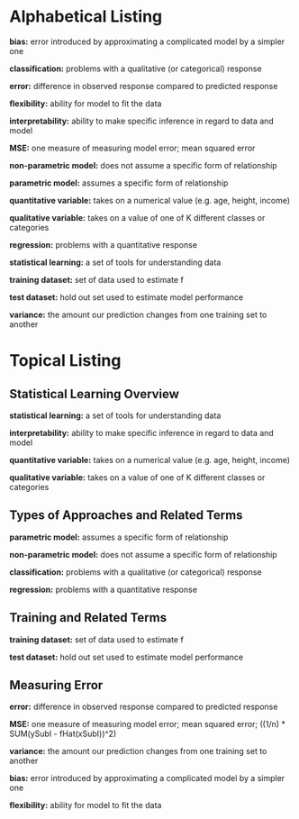 # Alphabetical Listing
**bias:** error introduced by approximating a complicated model by a simpler one

**classification:**	problems with a qualitative (or categorical) response

**error:**  difference in observed response compared to predicted response

**flexibility:**  ability for model to fit the data

**interpretability:** ability to make specific inference in regard to data and model

**MSE:**  one measure of measuring model error; mean squared error

**non-parametric model:** does not assume a specific form of relationship

**parametric model:** assumes a specific form of relationship

**quantitative variable:**	takes on a numerical value (e.g. age, height, income)

**qualitative variable:** takes on a value of one of K different classes or categories

**regression:**	problems with a quantitative response

**statistical learning:** a set of tools for understanding data

**training dataset:** set of data used to estimate f

**test dataset:** hold out set used to estimate model performance

**variance:** the amount our prediction changes from one training set to another


# Topical Listing
## Statistical Learning Overview
**statistical learning:** a set of tools for understanding data

**interpretability:** ability to make specific inference in regard to data and model

**quantitative variable:**	takes on a numerical value (e.g. age, height, income)

**qualitative variable:** takes on a value of one of K different classes or categories


## Types of Approaches and Related Terms
**parametric model:** assumes a specific form of relationship

**non-parametric model:** does not assume a specific form of relationship

**classification:**	problems with a qualitative (or categorical) response

**regression:**	problems with a quantitative response


## Training and Related Terms
**training dataset:** set of data used to estimate f

**test dataset:** hold out set used to estimate model performance


## Measuring Error
**error:**  difference in observed response compared to predicted response

**MSE:**  one measure of measuring model error; mean squared error; ((1/n) * SUM(ySubI - fHat(xSubI))^2)

**variance:** the amount our prediction changes from one training set to another

**bias:** error introduced by approximating a complicated model by a simpler one

**flexibility:**  ability for model to fit the data



